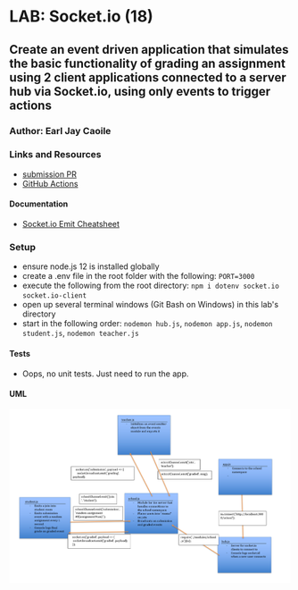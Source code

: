 # LAB: Socket.io (18)

## Create an event driven application that simulates the basic functionality of grading an assignment using 2 client applications connected to a server hub via Socket.io, using only events to trigger actions

### Author: Earl Jay Caoile

### Links and Resources

- [submission PR](https://github.com/js-401n15-eoc/lab-18/pull/1)
- [GitHub Actions](https://github.com/js-401n15-eoc/lab-18/actions)

#### Documentation

- [Socket.io Emit Cheatsheet](https://socket.io/docs/emit-cheatsheet/)

### Setup

- ensure node.js 12 is installed globally
- create a .env file in the root folder with the following: `PORT=3000`
- execute the following from the root directory: `npm i dotenv socket.io socket.io-client`
- open up several terminal windows (Git Bash on Windows) in this lab's directory
- start in the following order: `nodemon hub.js`, `nodemon app.js`, `nodemon student.js`, `nodemon teacher.js`

#### Tests

- Oops, no unit tests. Just need to run the app.

#### UML

![UML Image](lab-18-UML.png "uml diagram")
